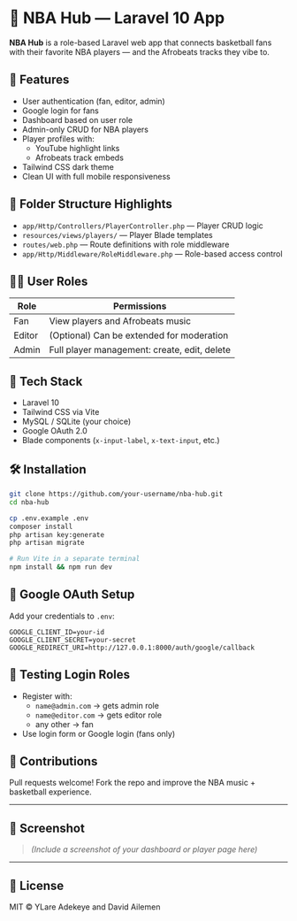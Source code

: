 
# 🏀 NBA Hub — Laravel 10 App

**NBA Hub** is a role-based Laravel web app that connects basketball fans with their favorite NBA players — and the Afrobeats tracks they vibe to.

## 🚀 Features

- User authentication (fan, editor, admin)
- Google login for fans
- Dashboard based on user role
- Admin-only CRUD for NBA players
- Player profiles with:
  - YouTube highlight links
  - Afrobeats track embeds
- Tailwind CSS dark theme
- Clean UI with full mobile responsiveness

## 📁 Folder Structure Highlights

- `app/Http/Controllers/PlayerController.php` — Player CRUD logic
- `resources/views/players/` — Player Blade templates
- `routes/web.php` — Route definitions with role middleware
- `app/Http/Middleware/RoleMiddleware.php` — Role-based access control

## 🧑‍💻 User Roles

| Role    | Permissions                                  |
|---------|----------------------------------------------|
| Fan     | View players and Afrobeats music             |
| Editor  | (Optional) Can be extended for moderation     |
| Admin   | Full player management: create, edit, delete |

## 🧱 Tech Stack

- Laravel 10
- Tailwind CSS via Vite
- MySQL / SQLite (your choice)
- Google OAuth 2.0
- Blade components (`x-input-label`, `x-text-input`, etc.)

## 🛠️ Installation

```bash
git clone https://github.com/your-username/nba-hub.git
cd nba-hub

cp .env.example .env
composer install
php artisan key:generate
php artisan migrate

# Run Vite in a separate terminal
npm install && npm run dev
```

## 🔑 Google OAuth Setup

Add your credentials to `.env`:

```env
GOOGLE_CLIENT_ID=your-id
GOOGLE_CLIENT_SECRET=your-secret
GOOGLE_REDIRECT_URI=http://127.0.0.1:8000/auth/google/callback
```

## 🧪 Testing Login Roles

- Register with:
  - `name@admin.com` → gets admin role
  - `name@editor.com` → gets editor role
  - any other → fan
- Use login form or Google login (fans only)

## 👥 Contributions

Pull requests welcome! Fork the repo and improve the NBA music + basketball experience.

---

## 📸 Screenshot

> _(Include a screenshot of your dashboard or player page here)_

---

## 📄 License

MIT © YLare Adekeye and David Ailemen
